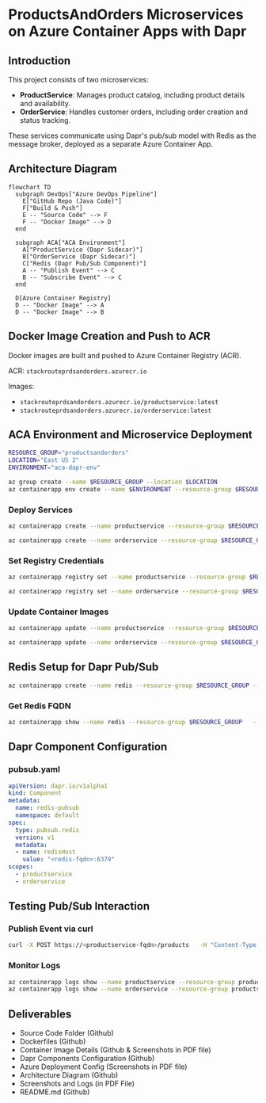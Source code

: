 
# ProductsAndOrders Microservices on Azure Container Apps with Dapr

## Introduction
This project consists of two microservices:
- **ProductService**: Manages product catalog, including product details and availability.
- **OrderService**: Handles customer orders, including order creation and status tracking.

These services communicate using Dapr's pub/sub model with Redis as the message broker, deployed as a separate Azure Container App.

## Architecture Diagram

```mermaid
flowchart TD
  subgraph DevOps["Azure DevOps Pipeline"]
    E["GitHub Repo (Java Code)"]
    F["Build & Push"]
    E -- "Source Code" --> F
    F -- "Docker Image" --> D
  end

  subgraph ACA["ACA Environment"]
    A["ProductService (Dapr Sidecar)"]
    B["OrderService (Dapr Sidecar)"]
    C["Redis (Dapr Pub/Sub Component)"]
    A -- "Publish Event" --> C
    B -- "Subscribe Event" --> C
  end

  D[Azure Container Registry]
  D -- "Docker Image" --> A
  D -- "Docker Image" --> B
```

## Docker Image Creation and Push to ACR
Docker images are built and pushed to Azure Container Registry (ACR).

ACR: `stackrouteprdsandorders.azurecr.io`

Images:
- `stackrouteprdsandorders.azurecr.io/productservice:latest`
- `stackrouteprdsandorders.azurecr.io/orderservice:latest`

## ACA Environment and Microservice Deployment
```bash
RESOURCE_GROUP="productsandorders"
LOCATION="East US 2"
ENVIRONMENT="aca-dapr-env"

az group create --name $RESOURCE_GROUP --location $LOCATION
az containerapp env create --name $ENVIRONMENT --resource-group $RESOURCE_GROUP --location $LOCATION
```

### Deploy Services
```bash
az containerapp create --name productservice --resource-group $RESOURCE_GROUP --environment $ENVIRONMENT   --image $ACR/productservice:latest --target-port 8080 --ingress external   --registry-server $ACR --enable-dapr --dapr-app-id productservice --dapr-app-port 8080

az containerapp create --name orderservice --resource-group $RESOURCE_GROUP --environment $ENVIRONMENT   --image $ACR/orderservice:latest --target-port 8081 --ingress internal   --registry-server $ACR --enable-dapr --dapr-app-id orderservice --dapr-app-port 8081
```

### Set Registry Credentials
```bash
az containerapp registry set --name productservice --resource-group $RESOURCE_GROUP   --server $ACR_SERVER --username $ACR_USER --password "$ACR_PASS"

az containerapp registry set --name orderservice --resource-group $RESOURCE_GROUP   --server $ACR_SERVER --username $ACR_USER --password "$ACR_PASS"
```

### Update Container Images
```bash
az containerapp update --name productservice --resource-group $RESOURCE_GROUP   --image $ACR_SERVER/productservice:latest

az containerapp update --name orderservice --resource-group $RESOURCE_GROUP   --image $ACR_SERVER/orderservice:latest
```

## Redis Setup for Dapr Pub/Sub
```bash
az containerapp create --name redis --resource-group $RESOURCE_GROUP --environment $ENVIRONMENT   --image redis:6.2 --target-port 6379 --ingress internal
```

### Get Redis FQDN
```bash
az containerapp show --name redis --resource-group $RESOURCE_GROUP   --query properties.configuration.ingress.fqdn -o tsv
```

## Dapr Component Configuration
### pubsub.yaml
```yaml
apiVersion: dapr.io/v1alpha1
kind: Component
metadata:
  name: redis-pubsub
  namespace: default
spec:
  type: pubsub.redis
  version: v1
  metadata:
  - name: redisHost
    value: "<redis-fqdn>:6379"
scopes:
  - productservice
  - orderservice
```

## Testing Pub/Sub Interaction
### Publish Event via curl
```bash
curl -X POST https://<productservice-fqdn>/products   -H "Content-Type: application/json"   -d '{ "id": 1, "name": "Test Product", "price": 99.99 }'
```

### Monitor Logs
```bash
az containerapp logs show --name productservice --resource-group productsandorders
az containerapp logs show --name orderservice --resource-group productsandorders
```

## Deliverables
- Source Code Folder (Github)
- Dockerfiles (Github)
- Container Image Details (Github & Screenshots in PDF file)
- Dapr Components Configuration (Github)
- Azure Deployment Config (Screenshots in PDF file)
- Architecture Diagram (Github)
- Screenshots and Logs (in PDF File)
- README.md (Github)
